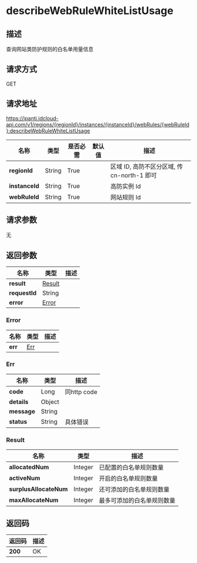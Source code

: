 # describeWebRuleWhiteListUsage


## 描述
查询网站类防护规则的白名单用量信息

## 请求方式
GET

## 请求地址
https://ipanti.jdcloud-api.com/v1/regions/{regionId}/instances/{instanceId}/webRules/{webRuleId}:describeWebRuleWhiteListUsage

|名称|类型|是否必需|默认值|描述|
|---|---|---|---|---|
|**regionId**|String|True| |区域 ID, 高防不区分区域, 传 cn-north-1 即可|
|**instanceId**|String|True| |高防实例 Id|
|**webRuleId**|String|True| |网站规则 Id|

## 请求参数
无


## 返回参数
|名称|类型|描述|
|---|---|---|
|**result**|[Result](describewebrulewhitelistusage#result)| |
|**requestId**|String| |
|**error**|[Error](describewebrulewhitelistusage#error)| |

### <div id="error">Error</div>
|名称|类型|描述|
|---|---|---|
|**err**|[Err](describewebrulewhitelistusage#err)| |
### <div id="err">Err</div>
|名称|类型|描述|
|---|---|---|
|**code**|Long|同http code|
|**details**|Object| |
|**message**|String| |
|**status**|String|具体错误|
### <div id="result">Result</div>
|名称|类型|描述|
|---|---|---|
|**allocatedNum**|Integer|已配置的白名单规则数量|
|**activeNum**|Integer|开启的白名单规则数量|
|**surplusAllocateNum**|Integer|还可添加的白名单规则数量|
|**maxAllocateNum**|Integer|最多可添加的白名单规则数量|

## 返回码
|返回码|描述|
|---|---|
|**200**|OK|
